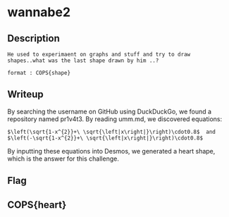 
# wannabe2

## Description

```
He used to experimaent on graphs and stuff and try to draw shapes..what was the last shape drawn by him ..?

format : COPS{shape}
```

## Writeup

By searching the username on GitHub using DuckDuckGo, we found a repository named pr1v4t3. By reading umm.md, we discovered equations:

```
$\left(\sqrt{1-x^{2}}+\ \sqrt{\left|x\right|}\right)\cdot0.8$  and 
$\left(-\sqrt{1-x^{2}}+\ \sqrt{\left|x\right|}\right)\cdot0.8$
```

By inputting these equations into Desmos, we generated a heart shape, which is the answer for this challenge.

## Flag

## COPS{heart}

